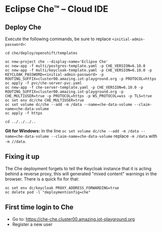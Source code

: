 # Eclipse Che™ – Cloud IDE

## Deploy Che

Execute the following commands, be sure to replace `<initial-admin-password>`:

    cd che/deploy/openshift/templates
    
    oc new-project che --display-name='Eclipse Che'
    oc new-app -f multi/postgres-template.yaml -p CHE_VERSION=6.10.0
    oc new-app -f multi/keycloak-template.yaml -p CHE_VERSION=6.10.0 -p KEYCLOAK_PASSWORD=<initial-admin-password> -p ROUTING_SUFFIX=cluster00.amazing.iot-playground.org -p PROTOCOL=https
    oc apply -f pvc/che-server-pvc.yaml
    oc new-app -f che-server-template.yaml -p CHE_VERSION=6.10.0 -p ROUTING_SUFFIX=cluster00.amazing.iot-playground.org -p CHE_MULTIUSER=true -p PROTOCOL=https -p WS_PROTOCOL=wss -p TLS=true
    oc set env dc/che CHE_MULTIUSER=true
    oc set volume dc/che --add -m /data --name=che-data-volume --claim-name=che-data-volume
    oc apply -f https
    
    cd ../../../..

**Git for Windows:** In the line `oc set volume dc/che --add -m /data --name=che-data-volume --claim-name=che-data-volume` replace `-m /data` with `-m //data`.

## Fixing it up

The Che deployment forgets to tell the Keycloak instance that it is acting behind a reverse proxy, this will
generated "mixed content" warnings in the browser. There is a quick fix for that:

    oc set env dc/keycloak PROXY_ADDRESS_FORWARDING=true
    oc delete pod -l "deploymentconfig=che"

## First time login to Che

  * Go to: https://che-che.cluster00.amazing.iot-playground.org
  * Register a new user

